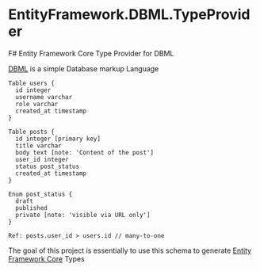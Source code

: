 # EntityFramework.DBML.TypeProvider
F# Entity Framework Core Type Provider for DBML

[DBML](https://www.dbml.org/home/#intro) is a simple Database markup Language

```dbml
Table users {
  id integer
  username varchar
  role varchar
  created_at timestamp
}

Table posts {
  id integer [primary key]
  title varchar
  body text [note: 'Content of the post']
  user_id integer
  status post_status
  created_at timestamp
}

Enum post_status {
  draft
  published
  private [note: 'visible via URL only']
}

Ref: posts.user_id > users.id // many-to-one
```

The goal of this project is essentially to use this schema to generate [Entity Framework Core](https://github.com/dotnet/efcore) Types 
